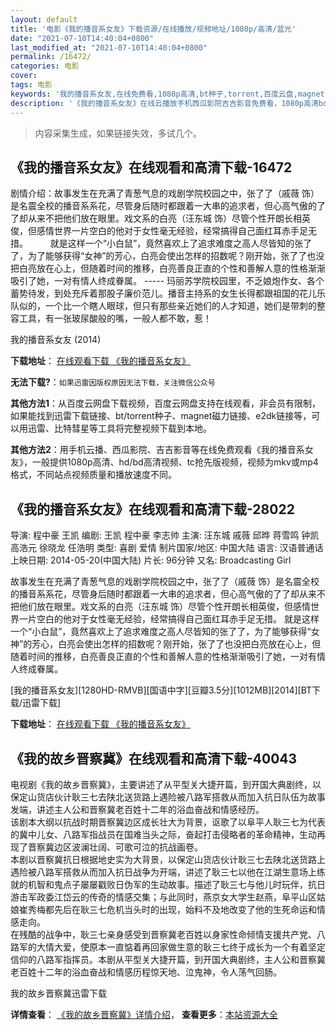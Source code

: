 ```yaml
---
layout: default
title: '电影《我的播音系女友》下载资源/在线播放/视频地址/1080p/高清/蓝光'
date: "2021-07-10T14:40:04+0800"
last_modified_at: "2021-07-10T14:40:04+0800"
permalink: /16472/
categories: 电影
cover:
tags: 电影
keywords: '我的播音系女友,在线免费看,1080p高清,bt种子,torrent,百度云盘,magnet,磁力链,迅雷下载资源'
description: '《我的播音系女友》在线云播放手机西瓜影院吉吉影音免费看，1080p高清bd/hd未删减完整版和tc抢先枪版，mkv/mp4格式，附带bt/torrent种子、magnet/磁力链、百度云盘、网盘资源迅雷下载链接'
---
```


>内容采集生成，如果链接失效，多试几个。


## 《我的播音系女友》在线观看和高清下载-16472

剧情介绍：故事发生在充满了青葱气息的戏剧学院校园之中，张了了（戚薇 饰）是名震全校的播音系系花，尽管身后随时都跟着一大串的追求者，但心高气傲的了了却从来不把他们放在眼里。戏文系的白亮（汪东城 饰）尽管个性开朗长相英俊，但感情世界一片空白的他对于女性毫无经验，经常搞得自己面红耳赤手足无措。  　　就是这样一个“小白鼠”，竟然喜欢上了追求难度之高人尽皆知的张了了，为了能够获得“女神”的芳心，白亮会使出怎样的招数呢？刚开始，张了了也没把白亮放在心上，但随着时间的推移，白亮善良正直的个性和善解人意的性格渐渐吸引了她，一对有情人终成眷属。 ----- 玛丽苏学院校园里，不乏娘炮作女、各个蓄势待发，到处充斥着那股子廉价范儿。播音主持系的女生长得都跟祖国的花儿乐队似的，一个比一个瞎人眼球，但只有那些亲近她们的人才知道，她们是带刺的整容工具，有一张玻尿酸般的嘴，一般人都不敢，惹！


我的播音系女友 (2014)

**下载地址**： [在线观看下载 《我的播音系女友》](https://www.btbtdy.me/btdy/dy4035.html) 


**无法下载?**：`如果迅雷因版权原因无法下载，关注微信公众号 `

**其他方法1**：从百度云网盘下载视频，百度云网盘支持在线观看，非会员有限制，如果能找到迅雷下载链接、bt/torrent种子、magnet磁力链接、e2dk链接等，可以用迅雷、比特彗星等工具将完整视频下载到本地。

**其他方法2**：用手机云播、西瓜影院、吉吉影音等在线免费观看《我的播音系女友》，一般提供1080p高清、hd/bd高清视频、tc抢先版视频，视频为mkv或mp4格式，不同站点视频质量和播放速度不同。


## 《我的播音系女友》在线观看和高清下载-28022

导演: 程中豪 王凯 编剧: 王凯 程中豪 李志帅 主演: 汪东城 戚薇 邱晔 蒋雪鸣 钟凯 高浩元 徐晓龙 任浩明 类型: 喜剧 爱情 制片国家/地区: 中国大陆 语言: 汉语普通话 上映日期: 2014-05-20(中国大陆) 片长: 96分钟 又名: Broadcasting Girl

故事发生在充满了青葱气息的戏剧学院校园之中，张了了（戚薇 饰）是名震全校的播音系系花，尽管身后随时都跟着一大串的追求者，但心高气傲的了了却从来不把他们放在眼里。戏文系的白亮（汪东城 饰）尽管个性开朗长相英俊，但感情世界一片空白的他对于女性毫无经验，经常搞得自己面红耳赤手足无措。 就是这样一个“小白鼠”，竟然喜欢上了追求难度之高人尽皆知的张了了，为了能够获得“女神”的芳心，白亮会使出怎样的招数呢？刚开始，张了了也没把白亮放在心上，但随着时间的推移，白亮善良正直的个性和善解人意的性格渐渐吸引了她，一对有情人终成眷属。


[我的播音系女友][1280HD-RMVB][国语中字][豆瓣3.5分][1012MB][2014][BT下载/迅雷下载]

**下载地址**： [在线观看下载 《我的播音系女友》](https://www.btdx8.com/torrent/broadcasting_girl_2014.html) 


## 《我的故乡晋察冀》在线观看和高清下载-40043

电视剧《我的故乡晋察冀》，主要讲述了从平型关大捷开篇，到开国大典剧终，以保定山货店伙计耿三七去陕北送货路上遇险被八路军搭救从而加入抗日队伍为故事发端，讲述主人公和晋察冀老百姓十二年的浴血奋战和情感经历。<br />该剧本大纲以抗战时期晋察冀边区成长壮大为背景，讴歌了以阜平人耿三七为代表的冀中儿女、八路军指战员在国难当头之际，奋起打击侵略者的革命精神，生动再现了晋察冀边区波澜壮阔、可歌可泣的抗战画卷。<br />本剧以晋察冀抗日根据地史实为大背景，以保定山货店伙计耿三七去陕北送货路上遇险被八路军搭救从而加入抗日战争为开端，讲述了耿三七以他在江湖生意场上练就的机智和鬼点子屡屡戳败日伪军的生动故事。描述了耿三七与他儿时玩伴，抗日游击军政委江岱云的传奇的情感交集；与此同时，燕京女大学生赵燕，阜平山区姑娘崔秀梅都先后在耿三七危机当头时的出现，始料不及地改变了他的生死命运和情感走向。<br />在残酷的战争中，耿三七亲身感受到晋察冀老百姓以身家性命倾情支援共产党、八路军的大情大爱，使原本一直惦着再回家做生意的耿三七终于成长为一个有着坚定信仰的八路军指挥员。本剧从平型关大捷开篇，到开国大典剧终，主人公和晋察冀老百姓十二年的浴血奋战和情感历程惊天地、泣鬼神，令人荡气回肠。</p>


我的故乡晋察冀迅雷下载

**详情查看**： [《我的故乡晋察冀》详情介绍](/movie/40043/)， **查看更多**：[本站资源大全](/movie/t/all/)

